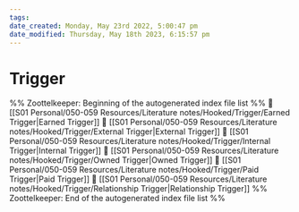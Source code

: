 ```yaml
---
tags: 
date_created: Monday, May 23rd 2022, 5:00:47 pm
date_modified: Thursday, May 18th 2023, 6:15:57 pm
---
```

# Trigger
%% Zoottelkeeper: Beginning of the autogenerated index file list  %%
📄 [[S01 Personal/050-059 Resources/Literature notes/Hooked/Trigger/Earned Trigger|Earned Trigger]]
📄 [[S01 Personal/050-059 Resources/Literature notes/Hooked/Trigger/External Trigger|External Trigger]]
📄 [[S01 Personal/050-059 Resources/Literature notes/Hooked/Trigger/Internal Trigger|Internal Trigger]]
📄 [[S01 Personal/050-059 Resources/Literature notes/Hooked/Trigger/Owned Trigger|Owned Trigger]]
📄 [[S01 Personal/050-059 Resources/Literature notes/Hooked/Trigger/Paid Trigger|Paid Trigger]]
📄 [[S01 Personal/050-059 Resources/Literature notes/Hooked/Trigger/Relationship Trigger|Relationship Trigger]]
%% Zoottelkeeper: End of the autogenerated index file list  %%
